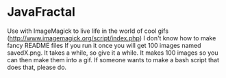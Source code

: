 # JavaFractal
Use with ImageMagick to live life in the world of cool gifs (http://www.imagemagick.org/script/index.php)
I don't know how to make fancy README files
If you run it once you will get 100 images named savedX.png. It takes a while, so give it a while. It makes 100 images so you can then make them into a gif. If someone wants to make a bash script that does that, please do.
